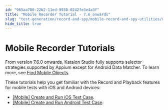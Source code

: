 ```yaml
---
id: "965aa780-22b2-11ed-9930-0242fe3e4a3f"
title: "Mobile Recorder Tutorial - 7.6 onwards"
slug: "test-generation/record-and-spy/mobile-record-and-spy-utilities/mobile-recorder-tutorial---7.6-onwards"
hide_title: true
---
```


# <a id="id" class="anchor_top_offset"/><a id="ariaid-title1" class="anchor_top_offset"/>Mobile Recorder Tutorials

<p xmlns="http://www.w3.org/1999/xhtml" className="p">From version 7.6.0 onwards, Katalon Studio fully supports selector strategies supported by Appium except for Android Data Matcher. To learn more, see <a className="xref" href="/test-generation/test-objects/mobile-test-objects/locators-and-object-identification">Find Mobile Objects</a>.</p> 
<p xmlns="http://www.w3.org/1999/xhtml" className="p">These tutorials help you get familiar with the Record and Playback features for mobile tests with iOS and Android devices:</p> 
<ul xmlns="http://www.w3.org/1999/xhtml" className="ul"><li className="li"><a className="xref" href="/get-started/sample-projects/mobile/mobile-create-and-run-ios-test-case">[Mobile] Create and Run iOS Test Case</a>.</li><li className="li"><a className="xref" href="/get-started/sample-projects/mobile/mobile-create-and-run-android-test-case">[Mobile] Create and Run Android Test Case</a>.</li></ul> 
